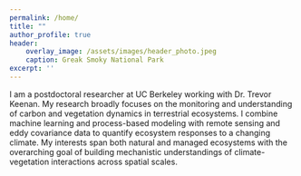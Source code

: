 ```yaml
---
permalink: /home/
title: ""
author_profile: true
header:
    overlay_image: /assets/images/header_photo.jpeg
    caption: Greak Smoky National Park
excerpt: ''
---
```


I am a postdoctoral researcher at UC Berkeley working with Dr. Trevor Keenan. My research broadly focuses on the monitoring and understanding of carbon and vegetation dynamics in terrestrial ecosystems. I combine machine learning and process-based modeling with remote sensing and eddy covariance data to quantify ecosystem responses to a changing climate. My interests span both natural and managed ecosystems with the overarching goal of building mechanistic understandings of climate-vegetation interactions across spatial scales.
